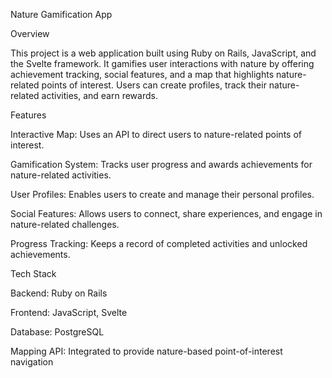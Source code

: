 Nature Gamification App

Overview

This project is a web application built using Ruby on Rails, JavaScript, and the Svelte framework. It gamifies user interactions with nature by offering achievement tracking, social features, and a map that highlights nature-related points of interest. Users can create profiles, track their nature-related activities, and earn rewards.

Features

Interactive Map: Uses an API to direct users to nature-related points of interest.

Gamification System: Tracks user progress and awards achievements for nature-related activities.

User Profiles: Enables users to create and manage their personal profiles.

Social Features: Allows users to connect, share experiences, and engage in nature-related challenges.

Progress Tracking: Keeps a record of completed activities and unlocked achievements.

Tech Stack

Backend: Ruby on Rails

Frontend: JavaScript, Svelte

Database: PostgreSQL

Mapping API: Integrated to provide nature-based point-of-interest navigation
